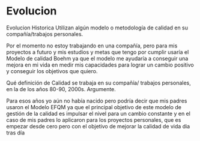 # Evolucion
Evolucion Historica
Utilizan algún modelo o metodología de calidad en su compañía/trabajos personales.

Por el momento no estoy trabajando en una compañía, pero para mis proyectos a futuro y mis estudios y metas que tengo por cumplir usaría el Modelo de calidad Boehm ya que el modelo me ayudaría a conseguir una mejora en mi vida en medir mis capacidades para lograr un cambio positivo y conseguir los objetivos que quiero. 

Qué definición de Calidad se trabaja en su compañía/ trabajos personales, en la de los años 80-90, 2000s. Argumente.

Para esos años yo aún no había nacido pero podría decir que mis padres usaron el Modelo EFQM ya que el principal objetivo de este modelo de gestión de la calidad es impulsar el nivel para un cambio constante y en el caso de mis padres lo aplicaron para los proyectos personales, que es empezar desde cero pero con el objetivo de mejorar la calidad de vida dia tras día 
